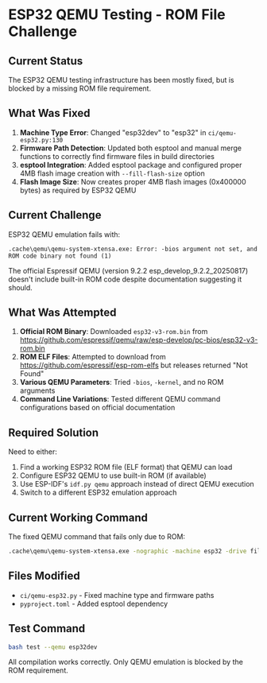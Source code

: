# ESP32 QEMU Testing - ROM File Challenge

## Current Status

The ESP32 QEMU testing infrastructure has been mostly fixed, but is blocked by a missing ROM file requirement.

## What Was Fixed

1. **Machine Type Error**: Changed "esp32dev" to "esp32" in `ci/qemu-esp32.py:130`
2. **Firmware Path Detection**: Updated both esptool and manual merge functions to correctly find firmware files in build directories
3. **esptool Integration**: Added esptool package and configured proper 4MB flash image creation with `--fill-flash-size` option
4. **Flash Image Size**: Now creates proper 4MB flash images (0x400000 bytes) as required by ESP32 QEMU

## Current Challenge

ESP32 QEMU emulation fails with:
```
.cache\qemu\qemu-system-xtensa.exe: Error: -bios argument not set, and ROM code binary not found (1)
```

The official Espressif QEMU (version 9.2.2 esp_develop_9.2.2_20250817) doesn't include built-in ROM code despite documentation suggesting it should.

## What Was Attempted

1. **Official ROM Binary**: Downloaded `esp32-v3-rom.bin` from https://github.com/espressif/qemu/raw/esp-develop/pc-bios/esp32-v3-rom.bin
2. **ROM ELF Files**: Attempted to download from https://github.com/espressif/esp-rom-elfs but releases returned "Not Found"
3. **Various QEMU Parameters**: Tried `-bios`, `-kernel`, and no ROM arguments
4. **Command Line Variations**: Tested different QEMU command configurations based on official documentation

## Required Solution

Need to either:
1. Find a working ESP32 ROM file (ELF format) that QEMU can load
2. Configure ESP32 QEMU to use built-in ROM (if available)
3. Use ESP-IDF's `idf.py qemu` approach instead of direct QEMU execution
4. Switch to a different ESP32 emulation approach

## Current Working Command

The fixed QEMU command that fails only due to ROM:
```bash
.cache\qemu\qemu-system-xtensa.exe -nographic -machine esp32 -drive file=.build\pio\esp32dev\.pio\build\esp32dev\flash.bin,if=mtd,format=raw -global driver=timer.esp32.timg,property=wdt_disable,value=true
```

## Files Modified

- `ci/qemu-esp32.py` - Fixed machine type and firmware paths
- `pyproject.toml` - Added esptool dependency

## Test Command

```bash
bash test --qemu esp32dev
```

All compilation works correctly. Only QEMU emulation is blocked by the ROM requirement.